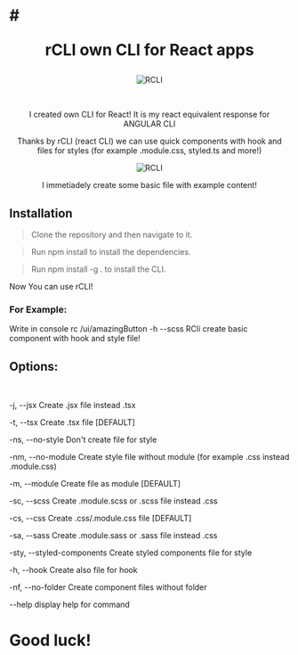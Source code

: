 # # <p align="center">rCLI own CLI for React apps<p>

<p align="center"> <img src="https://github.com/Piotrko64/rCLI-own_CLI_for_React_apps/assets/77500425/a15eaa56-822f-4e0a-bea6-677d582e5744" title="RCLI" alt="RCLI"/></p>
<br>

<p align="center"> I created own CLI for React! It is my react equivalent response for ANGULAR CLI </p>
<p align="center"> Thanks by rCLI (react CLI) we can use quick components with hook and files for styles (for example .module.css, styled.ts and more!)</p>


<p align="center"> <img src="https://github.com/Piotrko64/rCLI-own_CLI_for_React_apps/assets/77500425/fa252993-61c1-4962-97c1-3581332d6829" title="RCLI" alt="RCLI"/></p>

<p align="center"> I immetiadely create some basic file with example content! </p>


## Installation

> Clone the repository and then navigate to it.

> Run npm install to install the dependencies.

> Run npm install -g . to install the CLI.

Now You can use rCLI!  

### For Example: 
Write in console rc /ui/amazingButton -h --scss 
RCli create basic component with hook and style file!

## Options:
<br>

  -j, --jsx                  Create .jsx file instead .tsx

  -t, --tsx                  Create .tsx file [DEFAULT]

  -ns, --no-style            Don't create file for style

  -nm, --no-module           Create style file without module (for example .css instead .module.css)

  -m, --module               Create file as module [DEFAULT]

  -sc, --scss                Create .module.scss or .scss file instead .css

  -cs, --css                 Create .css/.module.css file [DEFAULT]

  -sa, --sass                Create .module.sass or .sass file instead .css

  -sty, --styled-components  Create styled components file for style

  -h, --hook                 Create also file for hook

  -nf, --no-folder           Create component files without folder

  --help                     display help for command


# Good luck!

